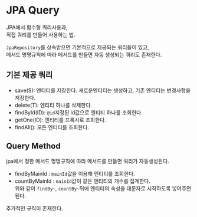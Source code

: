 # JPA Query
JPA에서 함수형 쿼리사용과,  
직접 쿼리를 만들어 사용하는 법.  

`JpaRepository`를 상속받으면 기본적으로 제공되는 쿼리들이 있고,  
메서드 명명규칙에 따라 메서드를 만들면 자동 생성되는 쿼리도 존재한다.  

## 기본 제공 쿼리
- save(S): 엔티티를 저장한다. 새로운엔티티는 생성하고, 기존 엔티티는 변경사항을 저장한다.  
- delete(T): 엔티티 하나를 삭제한다.  
- findById(ID): `@id`지정된 id값으로 엔티티 하나를 조회한다.
- getOne(ID): 엔티티를 프록시로 조회한다.
- findAll(): 모든 엔티티를 조회한다.

## Query Method
jpa에서 정한 메서드 명명규칙에 따라 메서드를 만들면 쿼리가 자동생성된다.  
- findByMainId : `mainId`값을 이용해 엔티티를 조회한다.  
- countByMainId : `mainId`값이 같은 엔티티의 개수를 집계한다.  
위와 같이 `findBy~`, `countBy~`뒤에 엔티티의 속성을 대문자로 시작하도록 넣어주면 된다.  

추가적인 규칙이 존재한다.  

